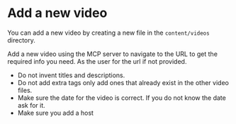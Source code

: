 
# Add a new video
You can add a new video by creating a new file in the `content/videos` directory.

Add a new video using the MCP server to navigate to the URL to get the required info you need. As the user for the url if not provided.
- Do not invent titles and descriptions. 
- Do not add extra tags only add ones that already exist in the other video files. 
- Make sure the date for the video is correct. If you do not know the date ask for it.
- Make sure you add a host

